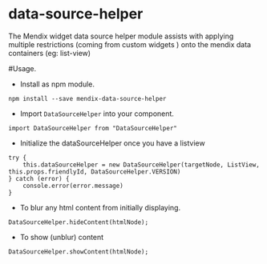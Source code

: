 # data-source-helper
The Mendix widget data source helper module assists with applying multiple restrictions (coming from custom widgets ) onto the mendix data containers (eg: list-view)

#Usage.

* Install as npm module.
```
npm install --save mendix-data-source-helper
```

* Import `DataSourceHelper` into your component.
```
import DataSourceHelper from "DataSourceHelper"
```
* Initialize the dataSourceHelper once you have a listview
```
try {
    this.dataSourceHelper = new DataSourceHelper(targetNode, ListView, this.props.friendlyId, DataSourceHelper.VERSION)
} catch (error) {
    console.error(error.message)
} 
```

* To blur any html content from initially displaying.
```
DataSourceHelper.hideContent(htmlNode);
```
* To show (unblur) content
```
DataSourceHelper.showContent(htmlNode);
```

